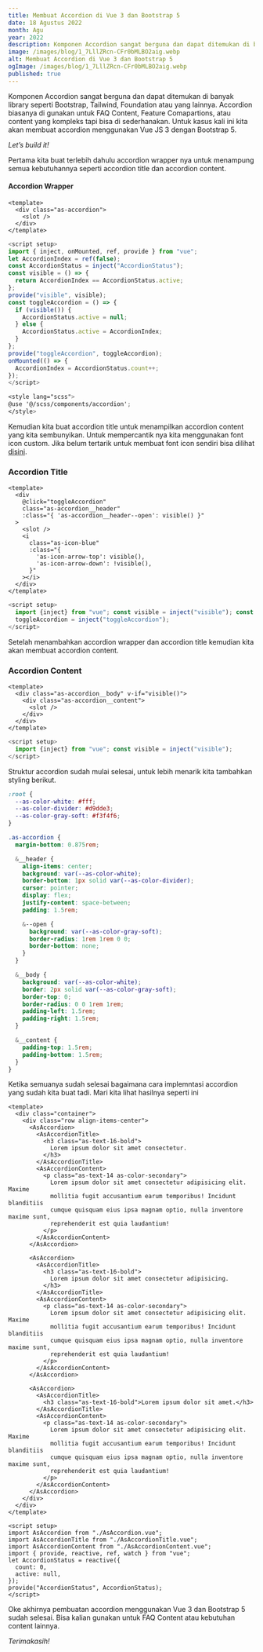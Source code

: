 ```yaml
---
title: Membuat Accordion di Vue 3 dan Bootstrap 5
date: 18 Agustus 2022
month: Agu
year: 2022
description: Komponen Accordion sangat berguna dan dapat ditemukan di banyak library seperti Bootstrap, Tailwind, Foundation atau yang lainnya
image: /images/blog/1_7LllZRcn-CFr0bMLBO2aig.webp
alt: Membuat Accordion di Vue 3 dan Bootstrap 5
ogImage: /images/blog/1_7LllZRcn-CFr0bMLBO2aig.webp
published: true
---
```


Komponen Accordion sangat berguna dan dapat ditemukan di banyak library seperti Bootstrap, Tailwind, Foundation atau yang lainnya. Accordion biasanya di gunakan untuk FAQ Content, Feature Comapartions, atau content yang kompleks tapi bisa di sederhanakan. Untuk kasus kali ini kita akan membuat accordion menggunakan Vue JS 3 dengan Bootstrap 5.

<em>Let’s build it!</em>

Pertama kita buat terlebih dahulu accordion wrapper nya untuk menampung semua kebutuhannya seperti accordion title dan accordion content.

#### Accordion Wrapper

```vue
<template>
  <div class="as-accordion">
    <slot />
  </div>
</template>
```

```js
<script setup>
import { inject, onMounted, ref, provide } from "vue";
let AccordionIndex = ref(false);
const AccordionStatus = inject("AccordionStatus");
const visible = () => {
  return AccordionIndex == AccordionStatus.active;
};
provide("visible", visible);
const toggleAccordion = () => {
  if (visible()) {
    AccordionStatus.active = null;
  } else {
    AccordionStatus.active = AccordionIndex;
  }
};
provide("toggleAccordion", toggleAccordion);
onMounted(() => {
  AccordionIndex = AccordionStatus.count++;
});
</script>
```

```scss
<style lang="scss">
@use '@/scss/components/accordion';
</style>
```

Kemudian kita buat accordion title untuk menampilkan accordion content yang kita sembunyikan. Untuk mempercantik nya kita menggunakan font icon custom. Jika belum tertarik untuk membuat font icon sendiri bisa dilihat [disini](https://medium.com/@handrihmw/membuat-font-icon-sendiri-dengan-mudah-27ce54f294bf).

### Accordion Title

```vue
<template>
  <div
    @click="toggleAccordion"
    class="as-accordion__header"
    :class="{ 'as-accordion__header--open': visible() }"
  >
    <slot />
    <i
      class="as-icon-blue"
      :class="{
        'as-icon-arrow-top': visible(),
        'as-icon-arrow-down': !visible(),
      }"
    ></i>
  </div>
</template>
```

```js
<script setup>
  import {inject} from "vue"; const visible = inject("visible"); const
  toggleAccordion = inject("toggleAccordion");
</script>
```

Setelah menambahkan accordion wrapper dan accordion title kemudian kita akan membuat accordion content.

### Accordion Content

```vue
<template>
  <div class="as-accordion__body" v-if="visible()">
    <div class="as-accordion__content">
      <slot />
    </div>
  </div>
</template>
```

```js
<script setup>
  import {inject} from "vue"; const visible = inject("visible");
</script>
```

Struktur accordion sudah mulai selesai, untuk lebih menarik kita tambahkan styling berikut.

```scss
:root {
  --as-color-white: #fff;
  --as-color-divider: #d9dde3;
  --as-color-gray-soft: #f3f4f6;
}

.as-accordion {
  margin-bottom: 0.875rem;

  &__header {
    align-items: center;
    background: var(--as-color-white);
    border-bottom: 1px solid var(--as-color-divider);
    cursor: pointer;
    display: flex;
    justify-content: space-between;
    padding: 1.5rem;

    &--open {
      background: var(--as-color-gray-soft);
      border-radius: 1rem 1rem 0 0;
      border-bottom: none;
    }
  }

  &__body {
    background: var(--as-color-white);
    border: 2px solid var(--as-color-gray-soft);
    border-top: 0;
    border-radius: 0 0 1rem 1rem;
    padding-left: 1.5rem;
    padding-right: 1.5rem;
  }

  &__content {
    padding-top: 1.5rem;
    padding-bottom: 1.5rem;
  }
}
```

Ketika semuanya sudah selesai bagaimana cara implemntasi accordion yang sudah kita buat tadi. Mari kita lihat hasilnya seperti ini

```vue
<template>
  <div class="container">
    <div class="row align-items-center">
      <AsAccordion>
        <AsAccordionTitle>
          <h3 class="as-text-16-bold">
            Lorem ipsum dolor sit amet consectetur.
          </h3>
        </AsAccordionTitle>
        <AsAccordionContent>
          <p class="as-text-14 as-color-secondary">
            Lorem ipsum dolor sit amet consectetur adipisicing elit. Maxime
            mollitia fugit accusantium earum temporibus! Incidunt blanditiis
            cumque quisquam eius ipsa magnam optio, nulla inventore maxime sunt,
            reprehenderit est quia laudantium!
          </p>
        </AsAccordionContent>
      </AsAccordion>

      <AsAccordion>
        <AsAccordionTitle>
          <h3 class="as-text-16-bold">
            Lorem ipsum dolor sit amet consectetur adipisicing.
          </h3>
        </AsAccordionTitle>
        <AsAccordionContent>
          <p class="as-text-14 as-color-secondary">
            Lorem ipsum dolor sit amet consectetur adipisicing elit. Maxime
            mollitia fugit accusantium earum temporibus! Incidunt blanditiis
            cumque quisquam eius ipsa magnam optio, nulla inventore maxime sunt,
            reprehenderit est quia laudantium!
          </p>
        </AsAccordionContent>
      </AsAccordion>

      <AsAccordion>
        <AsAccordionTitle>
          <h3 class="as-text-16-bold">Lorem ipsum dolor sit amet.</h3>
        </AsAccordionTitle>
        <AsAccordionContent>
          <p class="as-text-14 as-color-secondary">
            Lorem ipsum dolor sit amet consectetur adipisicing elit. Maxime
            mollitia fugit accusantium earum temporibus! Incidunt blanditiis
            cumque quisquam eius ipsa magnam optio, nulla inventore maxime sunt,
            reprehenderit est quia laudantium!
          </p>
        </AsAccordionContent>
      </AsAccordion>
    </div>
  </div>
</template>

<script setup>
import AsAccordion from "./AsAccordion.vue";
import AsAccordionTitle from "./AsAccordionTitle.vue";
import AsAccordionContent from "./AsAccordionContent.vue";
import { provide, reactive, ref, watch } from "vue";
let AccordionStatus = reactive({
  count: 0,
  active: null,
});
provide("AccordionStatus", AccordionStatus);
</script>
```

Oke akhirnya pembuatan accordion menggunakan Vue 3 dan Bootstrap 5 sudah selesai. Bisa kalian gunakan untuk FAQ Content atau kebutuhan content lainnya.

<em>Terimakasih!</em>
